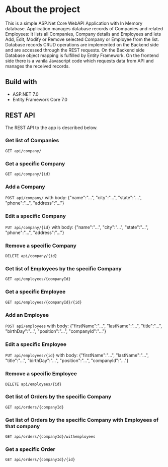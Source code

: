# About the project

This is a simple ASP.Net Core WebAPI Application with In Memory database.
Application manages database records of Companies and related Employees:
It lists all Companies, Company details and Employees and lets Add, Edit, Modify or Remove selected Company or Employee from the list.
Database records CRUD operations are implemented on the Backend side and are accessed through the REST requests.
On the Backend side Database object mapping is fulfilled by Entity Framework.
On the frontend side there is a vanila Javascript code which requests data from API and manages the received records.

## Build with

- ASP.NET 7.0
- Entity Framework Core 7.0

## REST API

The REST API to the app is described below.

### Get list of Companies

`GET api/company/`

### Get a specific Company

`GET api/company/{id}`

### Add a Company

`POST api/company/`
with body:
{"name":"...", "city":"...", "state":"...", "phone":"...", "address":"..."}

### Edit a specific Company

`PUT api/company/{id}`
with body:
{"name":"...", "city":"...", "state":"...", "phone":"...", "address":"..."}

### Remove a specific Company

`DELETE api/company/{id}`

### Get list of Employees by the specific Company

`GET api/employees/{companyId}`

### Get a specific Employee

`GET api/employees/{companyId}/{id}`

### Add an Employee

`POST api/employees`
with body:
{"firstName":"...", "lastName":"...", "title":"...", "birthDay":"...", "position":"...", "companyId":"..."}

### Edit a specific Employee

`PUT api/employees/{id}`
with body:
{"firstName":"...", "lastName":"...", "title":"...", "birthDay":"...", "position":"...", "companyId":"..."}

### Remove a specific Employee

`DELETE api/employees/{id}`

### Get list of Orders by the specific Company

`GET api/orders/{companyId}`

### Get list of Orders by the specific Company with Employees of that company

`GET api/orders/{companyId}/withemployees`

### Get a specific Order

`GET api/orders/{companyId}/{id}`